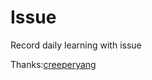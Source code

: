 # Issue
Record daily learning with issue

Thanks:[creeperyang](https://github.com/creeperyang/blog)
